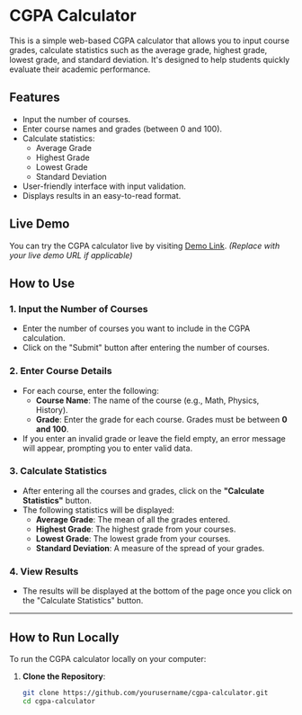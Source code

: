 # CGPA Calculator

This is a simple web-based CGPA calculator that allows you to input course grades, calculate statistics such as the average grade, highest grade, lowest grade, and standard deviation. It's designed to help students quickly evaluate their academic performance.

## Features

- Input the number of courses.
- Enter course names and grades (between 0 and 100).
- Calculate statistics:
  - Average Grade
  - Highest Grade
  - Lowest Grade
  - Standard Deviation
- User-friendly interface with input validation.
- Displays results in an easy-to-read format.

## Live Demo

You can try the CGPA calculator live by visiting [Demo Link](#). *(Replace with your live demo URL if applicable)*

## How to Use

### 1. **Input the Number of Courses**
   - Enter the number of courses you want to include in the CGPA calculation.
   - Click on the "Submit" button after entering the number of courses.

### 2. **Enter Course Details**
   - For each course, enter the following:
     - **Course Name**: The name of the course (e.g., Math, Physics, History).
     - **Grade**: Enter the grade for each course. Grades must be between **0 and 100**.
   - If you enter an invalid grade or leave the field empty, an error message will appear, prompting you to enter valid data.

### 3. **Calculate Statistics**
   - After entering all the courses and grades, click on the **"Calculate Statistics"** button.
   - The following statistics will be displayed:
     - **Average Grade**: The mean of all the grades entered.
     - **Highest Grade**: The highest grade from your courses.
     - **Lowest Grade**: The lowest grade from your courses.
     - **Standard Deviation**: A measure of the spread of your grades.

### 4. **View Results**
   - The results will be displayed at the bottom of the page once you click on the "Calculate Statistics" button.

---

## How to Run Locally

To run the CGPA calculator locally on your computer:

1. **Clone the Repository**:
   ```bash
   git clone https://github.com/yourusername/cgpa-calculator.git
   cd cgpa-calculator
